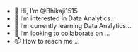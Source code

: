- 👋 Hi, I’m @Bhikaji1515
- 👀 I’m interested in Data Analytics...
- 🌱 I’m currently learning Data Analytics...
- 💞️ I’m looking to collaborate on ...
- 📫 How to reach me ...

<!---
Bhikaji1515/Bhikaji1515 is a ✨ special ✨ repository because its `README.md` (this file) appears on your GitHub profile.
You can click the Preview link to take a look at your changes.
--->
